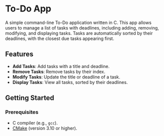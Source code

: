 # To-Do App

A simple command-line To-Do application written in C. This app allows users to manage a list of tasks with deadlines, including adding, removing, modifying, and displaying tasks. Tasks are automatically sorted by their deadlines, with the closest due tasks appearing first.

## Features

- **Add Tasks**: Add tasks with a title and deadline.
- **Remove Tasks**: Remove tasks by their index.
- **Modify Tasks**: Update the title or deadline of a task.
- **Display Tasks**: View all tasks, sorted by their deadlines.

## Getting Started

### Prerequisites

- C compiler (e.g., `gcc`).
- [CMake](https://cmake.org/) (version 3.10 or higher).
